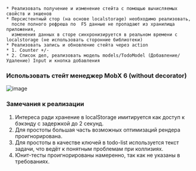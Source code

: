     * Реализовать получение и изменение стейта с помощью вычисляемых свойств и экшенов 
    * Персистентный стор (на основе localstorage) необходимо реализовать, 
      после полного рефреша по  F5 данные не пропадают из хранилища приложения, 
      изменения данных в сторе синхронизируется в реальном времени с localstorage (не использовать сторонние библиотеки)
    * Реализовать запись и обновление стейта через action
    * 1. Counter +/-
    * 2. Список дел, реализовать модель models/TodoModel (Добавление/Удаление) Input и кнопка добавления
    

### Использовать стейт менеджер MobX 6 (without decorator)
![image](https://user-images.githubusercontent.com/85501859/133376915-32f735a6-9236-4555-a5b2-37a454745502.png)

### Замечания к реализации

1. Интереса ради хранение в localStorage имитируется как доступ к бэкэнду с задержкой до 2 секунд.
2. Для простоты большая часть возможных оптимизаций рендера проигнорирована.
3. Для простоты в качестве ключей в todo-list используется текст задачи, что ведёт к понятным проблемам при коллизиях.
4. Юнит-тесты проигнорированы намеренно, так как не указаны в требованиях.
